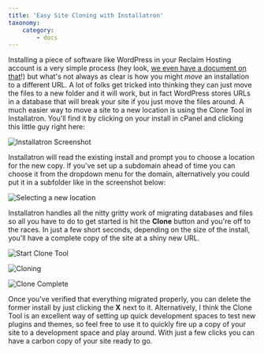 ```yaml
---
title: 'Easy Site Cloning with Installatron'
taxonomy:
    category:
        - docs
---
```


Installing a piece of software like WordPress in your Reclaim Hosting account is a very simple process (hey look, [we even have a document on that](http://docs.reclaimhosting.com/Getting-Started-with-Reclaim-Hosting/Installing-WordPress/)!) but what's not always as clear is how you might *move* an installation to a different URL. A lot of folks get tricked into thinking they can just move the files to a new folder and it will work, but in fact WordPress stores URLs in a database that will break your site if you just move the files around. A much easier way to move a site to a new location is using the Clone Tool in Installatron. You'll find it by clicking on your install in cPanel and clicking this little guy right here:

![Installatron Screenshot](http://i.imgur.com/CjO8f76.png)

Installatron will read the existing install and prompt you to choose a location for the new copy. If you've set up a subdomain ahead of time you can choose it from the dropdown menu for the domain, alternatively you could put it in a subfolder like in the screenshot below:

![Selecting a new location](http://i.imgur.com/OW7lWVd.png)

Installatron handles all the nitty gritty work of migrating databases and files so all you have to do to get started is hit the **Clone** button and you're off to the races. In just a few short seconds, depending on the size of the install, you'll have a complete copy of the site at a shiny new URL.

![Start Clone Tool](http://i.imgur.com/xH307x2.png)

![Cloning](http://i.imgur.com/ljegdRo.png)

![Clone Complete](http://i.imgur.com/ZW1fD3k.png)

Once you've verified that everything migrated properly, you can delete the former install by just clicking the **X** next to it. Alternatively, I think the Clone Tool is an excellent way of setting up quick development spaces to test new plugins and themes, so feel free to use it to quickly fire up a copy of your site to a development space and play around. With just a few clicks you can have a carbon copy of your site ready to go.
